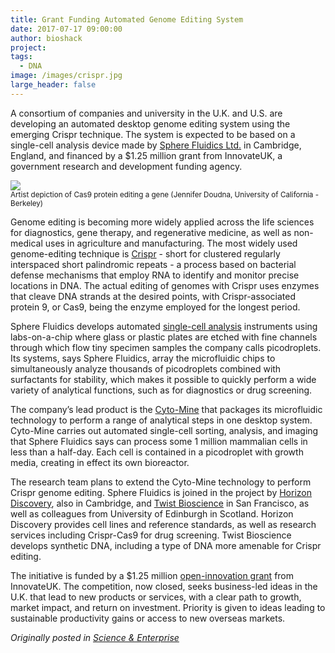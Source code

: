 ```yaml
---
title: Grant Funding Automated Genome Editing System
date: 2017-07-17 09:00:00
author: bioshack
project: 
tags:
  - DNA
image: /images/crispr.jpg
large_header: false
---
```


<p>A consortium of companies and university in the U.K. and U.S. are developing an automated desktop genome editing system using the emerging Crispr technique. The system is expected to be based on a single-cell analysis device made by <a href="http://www.spherefluidics.com/sphere-fluidics-limited-and-partners-win-major-innovateuk-grant-to-develop-the-worlds-first-desktop-genome-editing-system" target="_blank">Sphere Fluidics Ltd.</a> in Cambridge, England, and financed by a $1.25 million grant from InnovateUK, a government research and development funding agency.</p>

<p><img src="http://d8a.org/images/crispr.jpg"><br><small>Artist depiction of Cas9 protein editing a gene (Jennifer Doudna, University of California - Berkeley)</small></p>

<p>Genome editing is becoming more widely applied across the life sciences for diagnostics, gene therapy, and regenerative medicine, as well as non-medical uses in agriculture and manufacturing. The most widely used genome-editing technique is <a href="https://www.broadinstitute.org/research-highlights-crispr" target="_blank">Crispr</a> - short for clustered regularly interspaced short palindromic repeats - a process based on bacterial defense mechanisms that employ RNA to identify and monitor precise locations in DNA. The actual editing of genomes with Crispr uses enzymes that cleave DNA strands at the desired points, with Crispr-associated protein 9, or Cas9, being the enzyme employed for the longest period.</p>

<p>Sphere Fluidics develops automated <a href="http://www.spherefluidics.com/technology" target="_blank">single-cell analysis</a> instruments using labs-on-a-chip where glass or plastic plates are etched with fine channels through which flow tiny specimen samples the company calls picodroplets. Its systems, says Sphere Fluidics, array the microfluidic chips to simultaneously analyze thousands of picodroplets combined with surfactants for stability, which makes it possible to quickly perform a wide variety of analytical functions, such as for diagnostics or drug screening.</p>

<p>The company&#8217;s lead product is the <a href="http://www.spherefluidics.com/products/industrial-systems/cyto-mine" target="_blank">Cyto-Mine</a> that packages its microfluidic technology to perform a range of analytical steps in one desktop system. Cyto-Mine carries out automated single-cell sorting, analysis, and imaging that Sphere Fluidics says can process some 1 million mammalian cells in less than a half-day. Each cell is contained in a picodroplet with growth media, creating in effect its own bioreactor.</p>

<p>The research team plans to extend the Cyto-Mine technology to perform Crispr genome editing. Sphere Fluidics is joined in the project by <a href="https://www.horizondiscovery.com" target="_blank">Horizon Discovery</a>, also in Cambridge, and <a href="https://www.twistbioscience.com" target="_blank">Twist Bioscience</a> in San Francisco, as well as colleagues from University of Edinburgh in Scotland. Horizon Discovery provides cell lines and reference standards, as well as research services including Crispr-Cas9 for drug screening. Twist Bioscience develops synthetic DNA, including a type of DNA more amenable for Crispr editing.</p>

<p>The initiative is funded by a $1.25 million <a href="https://www.gov.uk/government/publications/innovate-uk-open-funding-competition/innovate-uk-open-funding-competition-brief" target="_blank">open-innovation grant</a> from InnovateUK. The competition, now closed, seeks business-led ideas in the U.K. that lead to new products or services, with a clear path to growth, market impact, and return on investment. Priority is given to ideas leading to sustainable productivity gains or access to new overseas markets.</p>

<p><em>Originally posted in <a href="http://sciencebusiness.technewslit.com/?p=31304" target="_blank">Science &amp; Enterprise</a></em></p>